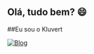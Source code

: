 ## Olá, tudo bem? 😄
##Eu sou o Kluvert

[![Blog](https://img.shields.io/badge/LinkedIn-0077B5?style=for-the-badge&logo=linkedin&logoColor=white)](https://www.linkedin.com/in/kluvert-gabriel-silva-rocha-661841268)
